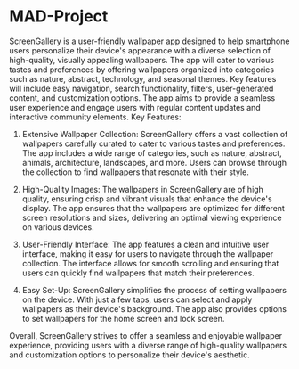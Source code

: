 # MAD-Project
ScreenGallery is a user-friendly wallpaper app designed to help smartphone users personalize their device's appearance with a diverse selection of high-quality, visually appealing wallpapers. The app will cater to various tastes and preferences by offering wallpapers organized into categories such as nature, abstract, technology, and seasonal themes. Key features will include easy navigation, search functionality, filters, user-generated content, and customization options. The app aims to provide a seamless user experience and engage users with regular content updates and interactive community elements.
Key Features:

1. Extensive Wallpaper Collection: ScreenGallery offers a vast collection of wallpapers carefully curated to cater to various tastes and preferences. The app includes a wide range of categories, such as nature, abstract, animals, architecture, landscapes, and more. Users can browse through the collection to find wallpapers that resonate with their style.

2. High-Quality Images: The wallpapers in ScreenGallery are of high quality, ensuring crisp and vibrant visuals that enhance the device's display. The app ensures that the wallpapers are optimized for different screen resolutions and sizes, delivering an optimal viewing experience on various devices.

3. User-Friendly Interface: The app features a clean and intuitive user interface, making it easy for users to navigate through the wallpaper collection. The interface allows for smooth scrolling and ensuring that users can quickly find wallpapers that match their preferences.

4. Easy Set-Up: ScreenGallery simplifies the process of setting wallpapers on the device. With just a few taps, users can select and apply wallpapers as their device's background. The app also provides options to set wallpapers for the home screen and lock screen.

Overall, ScreenGallery strives to offer a seamless and enjoyable wallpaper experience, providing users with a diverse range of high-quality wallpapers and customization options to personalize their device's aesthetic.

